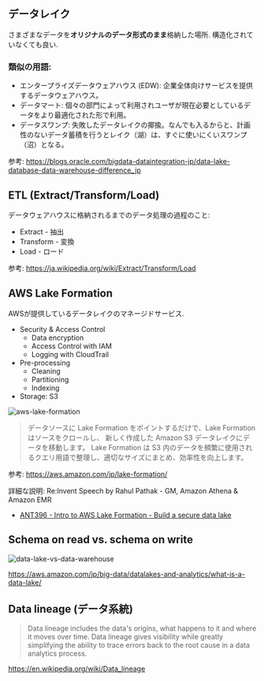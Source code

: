 ## データレイク

さまざまなデータを**オリジナルのデータ形式のまま**格納した場所.
構造化されていなくても良い.

### 類似の用語:

* エンタープライズデータウェアハウス (EDW): 企業全体向けサービスを提供するデータウェアハウス。
* データマート: 個々の部門によって利用されユーザが現在必要としているデータをより最適化された形で利用。
* データスワンプ: 失敗したデータレイクの揶揄。なんでも入るからと、計画性のないデータ蓄積を行うとレイク（湖）は、すぐに使いにくいスワンプ（沼）となる。

参考:
https://blogs.oracle.com/bigdata-dataintegration-jp/data-lake-database-data-warehouse-difference_jp

## ETL (Extract/Transform/Load)

データウェアハウスに格納されるまでのデータ処理の過程のこと:

* Extract - 抽出
* Transform - 変換
* Load - ロード

参考:
https://ja.wikipedia.org/wiki/Extract/Transform/Load

## AWS Lake Formation

AWSが提供しているデータレイクのマネージドサービス.

* Security & Access Control
  * Data encryption
  * Access Control with IAM
  * Logging with CloudTrail
* Pre-processing
  * Cleaning
  * Partitioning
  * Indexing
* Storage: S3

![aws-lake-formation](https://i.imgur.com/ZAV13l7.png)

> データソースに Lake Formation をポイントするだけで、Lake Formation はソースをクロールし、
> 新しく作成した Amazon S3 データレイクにデータを移動します。
> Lake Formation は S3 内のデータを頻繁に使用されるクエリ用語で整理し、適切なサイズにまとめ、効率性を向上します。

参考:
https://aws.amazon.com/jp/lake-formation/

詳細な説明: Re:Invent Speech by Rahul Pathak - GM, Amazon Athena & Amazon EMR
- [ANT396 - Intro to AWS Lake Formation - Build a secure data lake](https://www.youtube.com/watch?v=nsiLMqg654s)

## Schema on read vs. schema on write

![data-lake-vs-data-warehouse](https://i.imgur.com/AcMgqdc.png)

https://aws.amazon.com/jp/big-data/datalakes-and-analytics/what-is-a-data-lake/

## Data lineage (データ系統)

> Data lineage includes the data's origins, what happens to it and where it moves over time. Data lineage gives visibility while greatly simplifying the ability to trace errors back to the root cause in a data analytics process.

https://en.wikipedia.org/wiki/Data_lineage

